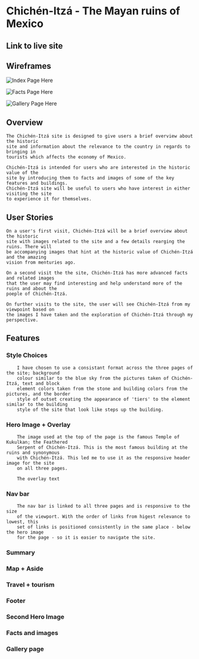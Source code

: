 # **Chichén-Itzá - The Mayan ruins of Mexico**

## **Link to live site**

## **Wireframes**

![Index Page Here](https://i.imgur.com/r16x3Y3.png)

![Facts Page Here](https://i.imgur.com/HJCCgOP.png)

![Gallery Page Here](https://i.imgur.com/t9zm8bJ.png)

## Overview

    The Chichén-Itzá site is designed to give users a brief overview about the historic 
    site and information about the relevance to the country in regards to bringing in 
    tourists which affects the economy of Mexico. 
    
    Chichén-Itzá is intended for users who are interested in the historic value of the 
    site by introducing them to facts and images of some of the key features and buildings. 
    Chichén-Itzá site will be useful to users who have interest in either visiting the site 
    to experience it for themselves.


## User Stories

    On a user's first visit, Chichén-Itzá will be a brief overview about the historic 
    site with images related to the site and a few details rearging the ruins. There will
    be accompanying images that hint at the historic value of Chichén-Itzá and the amazing
    vision from menturies ago.

    On a second visit the the site, Chichén-Itzá has more advanced facts and related images 
    that the user may find interesting and help understand more of the ruins and about the 
    poeple of Chichén-Itzá.

    On further visits to the site, the user will see Chichén-Itzá from my viewpoint based on 
    the images I have taken and the exploration of Chichén-Itzá through my perspective.

## Features

### Style Choices

        I have chosen to use a consistant format across the three pages of the site; background 
        colour similar to the blue sky from the pictures taken of Chichén-Itzá, text and block 
        element colors taken from the stone and building colors from the pictures, and the border 
        style of outset creating the appearance of 'tiers' to the element similar to the building 
        style of the site that look like steps up the building.

### Hero Image + Overlay

        The image used at the top of the page is the famous Temple of Kukulkan; the Feathered 
        Serpent of Chichén-Itzá. This is the most famous building at the ruins and synonymous
        with Chichén-Itzá. This led me to use it as the responsive header image for the site 
        on all three pages.

        The overlay text

### Nav bar

        The nav bar is linked to all three pages and is responsive to the size 
        of the viewport. With the order of links from higest relevance to lowest, this 
        set of links is positioned consistently in the same place - below the hero image 
        for the page - so it is easier to navigate the site.

### Summary


### Map + Aside


### Travel + tourism


### Footer


### Second Hero Image


### Facts and images


### Gallery page


